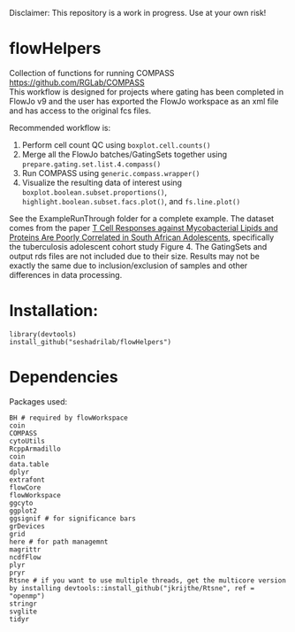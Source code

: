 Disclaimer: This repository is a work in progress. Use at your own risk!

# flowHelpers
Collection of functions for running COMPASS https://github.com/RGLab/COMPASS  
This workflow is designed for projects where gating has been completed in FlowJo v9 and the user has exported the FlowJo workspace as an xml file and has access to the original fcs files.

Recommended workflow is:
1. Perform cell count QC using `boxplot.cell.counts()`
2. Merge all the FlowJo batches/GatingSets together using `prepare.gating.set.list.4.compass()`
3. Run COMPASS using `generic.compass.wrapper()`
4. Visualize the resulting data of interest using `boxplot.boolean.subset.proportions()`, `highlight.boolean.subset.facs.plot()`, and `fs.line.plot()`

See the ExampleRunThrough folder for a complete example. The dataset comes from the paper [T Cell Responses against Mycobacterial Lipids and Proteins Are Poorly Correlated in South African Adolescents](http://www.jimmunol.org/content/195/10/4595.long), specifically the tuberculosis adolescent cohort study Figure 4. The GatingSets and output rds files are not included due to their size. Results may not be exactly the same due to inclusion/exclusion of samples and other differences in data processing.

# Installation:

```
library(devtools)
install_github("seshadrilab/flowHelpers")
```

# Dependencies

Packages used:

```
BH # required by flowWorkspace
coin
COMPASS
cytoUtils
RcppArmadillo
coin
data.table
dplyr
extrafont
flowCore
flowWorkspace
ggcyto
ggplot2
ggsignif # for significance bars
grDevices
grid
here # for path managemnt
magrittr
ncdfFlow
plyr
pryr
Rtsne # if you want to use multiple threads, get the multicore version by installing devtools::install_github("jkrijthe/Rtsne", ref = "openmp")
stringr
svglite
tidyr
```